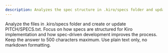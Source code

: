```yaml
---
description: Analyzes the spec structure in .kiro/specs folder and updates PITCH/SPECS.txt with insights on spec-driven development
---
```

Analyze the files in .kiro/specs folder and create or update PITCH/SPECS.txt. Focus on how specs are structured for Kiro implementation and how spec-driven development improves the process. Keep the answer to 500 characters maximum. Use plain text only, no markdown formatting.